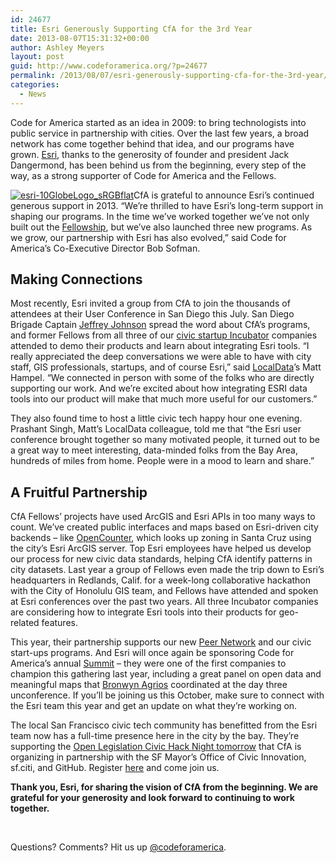 ```yaml
---
id: 24677
title: Esri Generously Supporting CfA for the 3rd Year
date: 2013-08-07T15:31:32+00:00
author: Ashley Meyers
layout: post
guid: http://www.codeforamerica.org/?p=24677
permalink: /2013/08/07/esri-generously-supporting-cfa-for-the-3rd-year/
categories:
  - News
---
```

Code for America started as an idea in 2009: to bring technologists into public service in partnership with cities. Over the last few years, a broad network has come together behind that idea, and our programs have grown. <a href="http://esri.com/" target="_blank">Esri</a>, thanks to the generosity of founder and president Jack Dangermond, has been behind us from the beginning, every step of the way, as a strong supporter of Code for America and the Fellows.

<div>
  <p>
    <a href="http://www.codeforamerica.org/wp-content/uploads/2013/08/esri-10GlobeLogo_sRGBflat.jpg"><img class="alignright size-medium wp-image-24681" alt="esri-10GlobeLogo_sRGBflat" src="http://www.codeforamerica.org/wp-content/uploads/2013/08/esri-10GlobeLogo_sRGBflat-300x134.jpg" /></a>CfA is grateful to announce Esri’s continued generous support in 2013. “We’re thrilled to have Esri’s long-term support in shaping our programs. In the time we’ve worked together we’ve not only built out the <a href="http://codeforamerica.org/fellows" target="_blank">Fellowship</a>, but we’ve also launched three new programs. As we grow, our partnership with Esri has also evolved,&#8221; said Code for America&#8217;s Co-Executive Director Bob Sofman.
  </p>
  
  <h2>
    Making Connections
  </h2>
  
  <p>
    Most recently, Esri invited a group from CfA to join the thousands of attendees at their User Conference in San Diego this July. San Diego Brigade Captain <a href="https://twitter.com/ortelius%E2%80%8E" target="_blank">Jeffrey Johnson</a> spread the word about CfA’s programs, and former Fellows from all three of our <a href="http://codeforamerica.org/incubator-2/" target="_blank">civic startup Incubator</a> companies attended to demo their products and learn about integrating Esri tools. “I really appreciated the deep conversations we were able to have with city staff, GIS professionals, startups, and of course Esri,&#8221; said <a href="http://localdata.com/" target="_blank">LocalData</a>’s Matt Hampel. &#8220;We connected in person with some of the folks who are directly supporting our work. And we’re excited about how integrating ESRI data tools into our product will make that much more useful for our customers.”
  </p>
  
  <p>
    They also found time to host a little civic tech happy hour one evening. Prashant Singh, Matt&#8217;s LocalData colleague, told me that “the Esri user conference brought together so many motivated people, it turned out to be a great way to meet interesting, data-minded folks from the Bay Area, hundreds of miles from home. People were in a mood to learn and share.”
  </p>
  
  <h2>
    A Fruitful Partnership
  </h2>
  
  <p>
    CfA Fellows’ projects have used ArcGIS and Esri APIs in too many ways to count. We’ve created public interfaces and maps based on Esri-driven city backends – like <a href="http://opencounter.cityofsantacruz.com/" target="_blank">OpenCounter</a>, which looks up zoning in Santa Cruz using the city’s Esri ArcGIS server. Top Esri employees have helped us develop our process for new civic data standards, helping CfA identify patterns in city datasets. Last year a group of Fellows even made the trip down to Esri’s headquarters in Redlands, Calif. for a week-long collaborative hackathon with the City of Honolulu GIS team, and Fellows have attended and spoken at Esri conferences over the past two years. All three Incubator companies are considering how to integrate Esri tools into their products for geo-related features.
  </p>
  
  <p>
    This year, their partnership supports our new <a href="http://peernetwork.in/" target="_blank">Peer Network</a> and our civic start-ups programs. And Esri will once again be sponsoring Code for America’s annual <a href="http://cfasummit.org/" target="_blank">Summit</a> – they were one of the first companies to champion this gathering last year, including a great panel on open data and meaningful maps that <a href="https://twitter.com/bronwynagrios" target="_blank">Bronwyn Agrios</a> coordinated at the day three unconference. If you’ll be joining us this October, make sure to connect with the Esri team this year and get an update on what they’re working on.
  </p>
  
  <p>
    The local San Francisco civic tech community has benefitted from the Esri team now has a full-time presence here in the city by the bay. They’re supporting the <a href="http://www.eventbrite.com/event/6874298211/estw" target="_blank">Open Legislation Civic Hack Night tomorrow</a> that CfA is organizing in partnership with the SF Mayor’s Office of Civic Innovation, sf.citi, and GitHub. Register <a href="http://www.eventbrite.com/event/6874298211/estw" target="_blank">here</a> and come join us.
  </p>
  
  <p>
    <strong>Thank you, Esri, for sharing the vision of CfA from the beginning. We are grateful for your generosity and look forward to continuing to work together.</strong>
  </p>
  
  <p>
    &nbsp;
  </p>
  
  <p>
    Questions? Comments? Hit us up <a href="http://twitter.com/codeforamerica" target="_blank">@codeforamerica</a>.
  </p>
</div>